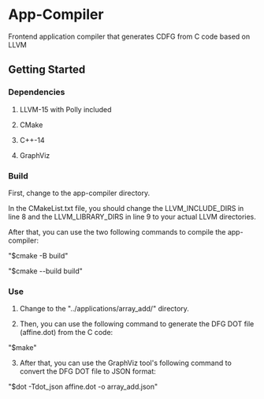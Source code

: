 App-Compiler
=======================

Frontend application compiler that generates CDFG from C code based on LLVM


## Getting Started

### Dependencies

1. LLVM-15 with Polly included

2. CMake

3. C++-14

4. GraphViz

### Build

First, change to the app-compiler directory.

In the CMakeList.txt file, you should change the LLVM_INCLUDE_DIRS in line 8 and the LLVM_LIBRARY_DIRS in line 9 to your actual LLVM directories.

After that, you can use the two following commands to compile the app-compiler:

"$cmake -B build"

"$cmake --build build"

### Use

1. Change to the "../applications/array_add/" directory.

2. Then, you can use the following command to generate the DFG DOT file (affine.dot) from the C code:

"$make"

3. After that, you can use the GraphViz tool's following command to convert the DFG DOT file to JSON format:

"$dot -Tdot_json affine.dot -o array_add.json"